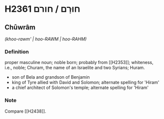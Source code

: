 # H2361 חוּרָם / חורם

## Chûwrâm

_(khoo-rawm' | hoo-RAWM | hoo-RAHM)_

### Definition

proper masculine noun; noble born; probably from [[H2353]]; whiteness, i.e., noble; Churam, the name of an Israelite and two Syrians; Huram.

- son of Bela and grandson of Benjamin
- king of Tyre allied with David and Solomon; alternate spelling for 'Hiram'
- a chief architect of Solomon's temple; alternate spelling for 'Hiram'


### Note

Compare [[H2438]].

